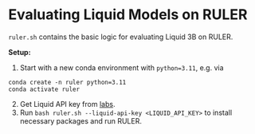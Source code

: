 # Evaluating Liquid Models on RULER
`ruler.sh` contains the basic logic for evaluating Liquid 3B on RULER.

**Setup:**
1. Start with a new conda environment with `python=3.11`, e.g. via
```
conda create -n ruler python=3.11
conda activate ruler
```
2. Get Liquid API key from [labs](https://labs.liquid.ai/settings).
2. Run `bash ruler.sh --liquid-api-key <LIQUID_API_KEY>` to install necessary packages and run RULER.
